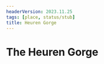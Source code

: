 ```yaml
---
headerVersion: 2023.11.25
tags: [place, status/stub]
title: Heuren Gorge
---
```

# The Heuren Gorge
</div>




